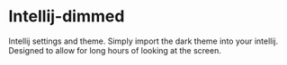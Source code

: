 # Intellij-dimmed
Intellij settings and theme. Simply import the dark theme into your intellij. Designed to allow for long hours of looking at the screen. 
